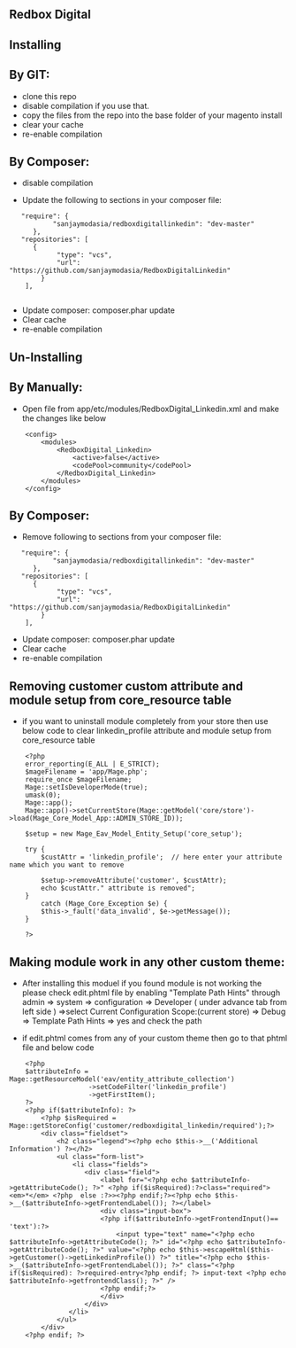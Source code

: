Redbox Digital
--------------

Installing
----------

By GIT:
-------

* clone this repo
* disable compilation if you use that.
* copy the files from the repo into the base folder of your magento install
* clear your cache
* re-enable compilation

By Composer:
------------

* disable compilation

* Update the following to sections in your composer file:

```
   "require": {
           "sanjaymodasia/redboxdigitallinkedin": "dev-master"
      },
   "repositories": [
      {
            "type": "vcs",
            "url": "https://github.com/sanjaymodasia/RedboxDigitalLinkedin"
        }
    ],
    
```
* Update composer: composer.phar update
* Clear cache
* re-enable compilation

Un-Installing
-------------

By Manually:
-----------

* Open file from app/etc/modules/RedboxDigital_Linkedin.xml and make the changes like below

```
    <config>
        <modules>
            <RedboxDigital_Linkedin>
                <active>false</active>
                <codePool>community</codePool>
            </RedboxDigital_Linkedin>
        </modules>
    </config>
```

By Composer:
-----------

* Remove following to sections from your composer file:

```
   "require": {
           "sanjaymodasia/redboxdigitallinkedin": "dev-master"
      },
   "repositories": [
      {
            "type": "vcs",
            "url": "https://github.com/sanjaymodasia/RedboxDigitalLinkedin"
        }
    ],
```

* Update composer: composer.phar update
* Clear cache
* re-enable compilation

Removing customer custom attribute and module setup from core_resource table
----------------------------------------------------------------------------

* if you want to uninstall module completely from your store then use below code to clear linkedin_profile attribute and module setup from core_resource table

```
    <?php
    error_reporting(E_ALL | E_STRICT);
    $mageFilename = 'app/Mage.php';
    require_once $mageFilename;
    Mage::setIsDeveloperMode(true);
    umask(0);
    Mage::app();
    Mage::app()->setCurrentStore(Mage::getModel('core/store')->load(Mage_Core_Model_App::ADMIN_STORE_ID));

    $setup = new Mage_Eav_Model_Entity_Setup('core_setup');

    try {
        $custAttr = 'linkedin_profile';  // here enter your attribute name which you want to remove
       
        $setup->removeAttribute('customer', $custAttr);
        echo $custAttr." attribute is removed";
    }
        catch (Mage_Core_Exception $e) {
        $this->_fault('data_invalid', $e->getMessage());
    }

    ?>
```
    
Making module work in any other custom theme:
---------------------------------------------

* After installing this moduel if you found module is not working the please check edit.phtml file by enabling "Template Path Hints" through admin => system => configuration => Developer ( under advance tab from left side ) =>select Current Configuration Scope:(current store) => Debug => Template Path Hints => yes and check the path 
    
* if edit.phtml comes from any of your custom theme then go to that phtml file and below code

```
    <?php 
    $attributeInfo = Mage::getResourceModel('eav/entity_attribute_collection')
                    ->setCodeFilter('linkedin_profile')
                    ->getFirstItem();
    ?>
    <?php if($attributeInfo): ?>
        <?php $isRequired = Mage::getStoreConfig('customer/redboxdigital_linkedin/required');?>
        <div class="fieldset">
            <h2 class="legend"><?php echo $this->__('Additional Information') ?></h2>
            <ul class="form-list">
                <li class="fields">
                   <div class="field">
                       <label for="<?php echo $attributeInfo->getAttributeCode(); ?>" <?php if($isRequired):?>class="required"><em>*</em> <?php  else :?>><?php endif;?><?php echo $this->__($attributeInfo->getFrontendLabel()); ?></label>
                       <div class="input-box">
                       <?php if($attributeInfo->getFrontendInput()== 'text'):?>
                           <input type="text" name="<?php echo $attributeInfo->getAttributeCode(); ?>" id="<?php echo $attributeInfo->getAttributeCode(); ?>" value="<?php echo $this->escapeHtml($this->getCustomer()->getLinkedinProfile()) ?>" title="<?php echo $this->__($attributeInfo->getFrontendLabel()); ?>" class="<?php if($isRequired): ?>required-entry<?php endif; ?> input-text <?php echo $attributeInfo->getfrontendClass(); ?>" />
                       <?php endif;?>
                       </div>
                   </div>
               </li>
            </ul>
        </div>
    <?php endif; ?>
```